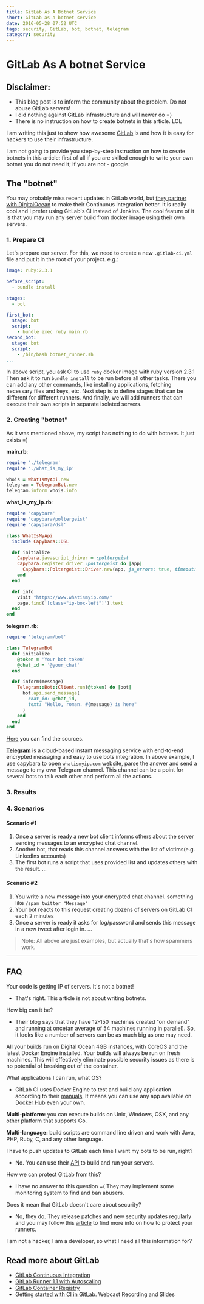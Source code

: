 ```yaml
---
title: GitLab As A Botnet Service
short: GitLab as a botnet service
date: 2016-05-28 07:52 UTC
tags: security, GitLab, bot, botnet, telegram
category: security
---
```

# GitLab As A botnet Service

>
## Disclaimer:
- This blog post is to inform the community about the problem. Do not abuse GitLab servers!
- I did nothing against GitLab infrastructure and will newer do =)
- There is no instruction on how to create botnets in this article. LOL

I am writing this just to show how awesome [GitLab](https://gitlab.com) is and how it is easy for hackers to use their infrastructure.

I am not going to provide you step-by-step instruction on how to create botnets in this article: first of all if you are skilled enough to write your own botnet you do not need it; if you are not - google.

## The "botnet"
You may probably miss recent updates in GitLab world, but [they partner with DigitalOcean](https://about.gitlab.com/2016/04/19/gitlab-partners-with-digitalocean-to-make-continuous-integration-faster-safer-and-more-affordable/) to make their Continuous Integration better. It is really cool and I prefer using GitLab's CI instead of Jenkins. The cool feature of it is that you may run any server build from docker image using their own servers.

### 1. Prepare CI
Let's prepare our server. For this, we need to create a new `.gitlab-ci.yml` file and put it in the root of your project. e.g.:

```yaml
image: ruby:2.3.1

before_script:
  - bundle install

stages:
  - bot

first_bot:
  stage: bot
  script:
    - bundle exec ruby main.rb
second_bot:
  stage: bot
  script:
    - /bin/bash botnet_runner.sh
...
```

In above script, you ask CI to use `ruby` docker image with ruby version 2.3.1
Then ask it to run `bundle install` to be run before all other tasks. There you can add any other commands, like installing applications, fetching necessary files and keys, etc.
Next step is to define stages that can be different for different runners.
And finally, we will add runners that can execute their own scripts in separate isolated servers.

### 2. Creating "botnet"
As It was mentioned above, my script has nothing to do with botnets. It just exists =)

**main.rb**:

```ruby
require './telegram'
require './what_is_my_ip'

whois = WhatIsMyApi.new
telegram = TelegramBot.new
telegram.inform whois.info
```

**what\_is\_my\_ip.rb**:

```ruby
require 'capybara'
require 'capybara/poltergeist'
require 'capybara/dsl'

class WhatIsMyApi
  include Capybara::DSL

  def initialize
    Capybara.javascript_driver = :poltergeist
    Capybara.register_driver :poltergeist do |app|
      Capybara::Poltergeist::Driver.new(app, js_errors: true, timeout: 30)
    end
  end

  def info
    visit "https://www.whatismyip.com/"
    page.find('[class="ip-box-left"]').text
  end
end
```

**telegram.rb**:

```ruby
require 'telegram/bot'

class TelegramBot
  def initialize
    @token = 'Your bot token'
    @chat_id = '@your_chat'
  end

  def inform(message)
    Telegram::Bot::Client.run(@token) do |bot|
      bot.api.send_message(
        chat_id: @chat_id,
        text: "Hello, roman. #{message} is here"
      )
    end
  end
end
```

[Here](https://gitlab.com/rrott/gitlab-botnet) you can find the sources.

**[Telegram](https://telegram.org/)** is a cloud-based instant messaging service with end-to-end encrypted messaging and easy to use bots integration.
In above example, I use capybara to open `whatismyip.com` website, parse the answer and send a message to my own Telegram channel. This channel can be a point for several bots to talk each other and perform all the actions.

### 3. Results

### 4. Scenarios
#### Scenario #1
1. Once a server is ready a new bot client informs others about the server sending messages to an encrypted chat channel.
2. Another bot, that reads this channel answers with the list of victims(e.g. LinkedIns accounts)
3. The first bot runs a script that uses provided list and updates others with the result.
...

#### Scenario #2
1. You write a new message into your encrypted chat channel. something like `/spam_twitter "Message"`
2. Your bot reacts to this request creating dozens of servers on GitLab CI each 2 minutes
3. Once a server is ready it asks for log/password and sends this message in a new tweet after login in.
...

> Note: All above are just examples, but actually that's how spammers work.

----

## FAQ
Your code is getting IP of servers. It's not a botnet!

 - That's right. This article is not about writing botnets.

How big can it be?

- Their blog says that they have 12-150 machines created "on demand" and running at once(an average of 54 machines running in parallel). So, it looks like a number of servers can be as much big as one may need.

>
All your builds run on Digital Ocean 4GB instances, with CoreOS and the latest Docker Engine installed.
Your builds will always be run on fresh machines. This will effectively eliminate possible security issues as there is no potential of breaking out of the container.

What applications I can run, what OS?

- GitLab CI uses Docker Engine to test and build any application according to their [manuals](https://gitlab.com/help/ci/docker/using_docker_images.md). It means you can use any app available on [Docker Hub](https://hub.docker.com/) even your own.

>
**Multi-platform:** you can execute builds on Unix, Windows, OSX, and any other platform that supports Go.
>
**Multi-language:** build scripts are command line driven and work with Java, PHP, Ruby, C, and any other language.

I have to push updates to GitLab each time I want my bots to be run, right?

- No. You can use their [API](https://gitlab.com/help/ci/triggers/README.md) to build and run your servers.

How we can protect GitLab from this?

- I have no answer to this question =( They may implement some monitoring system to find and ban abusers.

Does it mean that GitLab doesn't care about security?

- No, they do. They release patches and new security updates regularly and you may follow this [article](https://gitlab.com/gitlab-org/gitlab-ci-multi-runner/blob/master/docs/security/index.md) to find more info on how to protect your runners.

I am not a hacker, I am a developer, so what I need all this information for?

## Read more about GitLab
- [GitLab Continuous Integration](https://about.gitlab.com/gitlab-ci/)
- [GitLab Runner 1.1 with Autoscaling](https://about.gitlab.com/2016/03/29/gitlab-runner-1-1-released/)
- [GitLab Container Registry](https://about.gitlab.com/2016/05/23/gitlab-container-registry/)
- [Getting started with CI in GitLab](https://about.gitlab.com/2016/04/20/webcast-recording-and-slides-introduction-to-ci-in-gitlab/). Webcast Recording and Slides
